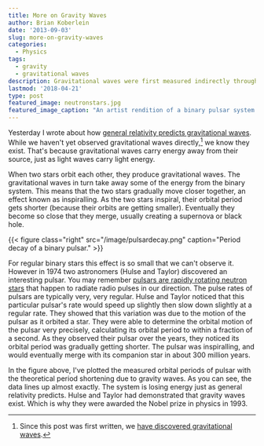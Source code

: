 ```yaml
---
title: More on Gravity Waves
author: Brian Koberlein
date: '2013-09-03'
slug: more-on-gravity-waves
categories:
  - Physics
tags:
  - gravity
  - gravitational waves
description: Gravitational waves were first measured indirectly through binary pulsars
lastmod: '2018-04-21'
type: post
featured_image: neutronstars.jpg
featured_image_caption: "An artist rendition of a binary pulsar system. Credit: John Rowe Animation"
---
```


Yesterday I wrote about how [general relativity predicts gravitational waves](https://blog.briankoberlein.com/gravity-waves/). While we haven't yet observed gravitational waves directly,[^1] we know they exist. That's because gravitational waves carry energy away from their source, just as light waves carry light energy.

When two stars orbit each other, they produce gravitational waves. The gravitational waves in turn take away some of the energy from the binary system. This means that the two stars gradually move closer together, an effect known as inspiralling. As the two stars inspiral, their orbital period gets shorter (because their orbits are getting smaller). Eventually they become so close that they merge, usually creating a supernova or black hole.

{{< figure class="right" src="/image/pulsardecay.png" caption="Period decay of a binary pulsar." >}}

For regular binary stars this effect is so small that we can't observe it. However in 1974 two astronomers (Hulse and Taylor) discovered an interesting pulsar. You may remember [pulsars are rapidly rotating neutron stars](https://blog.briankoberlein.com/turn-turn-turn/) that happen to radiate radio pulses in our direction. The pulse rates of pulsars are typically very, very regular. Hulse and Taylor noticed that this particular pulsar's rate would speed up slightly then slow down slightly at a regular rate. They showed that this variation was due to the motion of the pulsar as it orbited a star. They were able to determine the orbital motion of the pulsar very precisely, calculating its orbital period to within a fraction of a second. As they observed their pulsar over the years, they noticed its orbital period was gradually getting shorter. The pulsar was inspiralling, and would eventually merge with its companion star in about 300 million years.

In the figure above, I've plotted the measured orbital periods of pulsar with the theoretical period shortening due to gravity waves. As you can see, the data lines up almost exactly. The system is losing energy just as general relativity predicts. Hulse and Taylor had demonstrated that gravity waves exist. Which is why they were awarded the Nobel prize in physics in 1993.

[^1]: Since this post was first written, we [have discovered gravitational waves](https://briankoberlein.com/2016/02/11/direct-detection-of-gravitational-waves/).